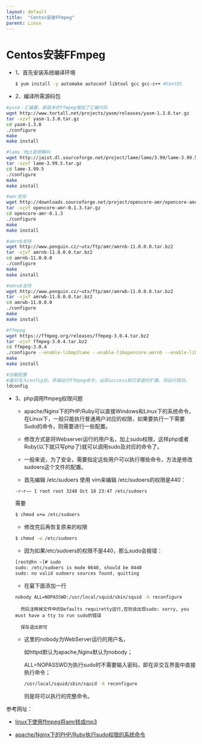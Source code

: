 ```yaml
---
layout: default
title:  "Centos安装FFmpeg"
parent: Linux
---
```


# Centos安装FFmpeg

- 1、首先安装系统编译环境

	```bash
	$ yum install -y automake autoconf libtool gcc gcc-c++ #CentOS
	```

- 2、编译所需源码包

```bash
#yasm：汇编器，新版本的ffmpeg增加了汇编代码
wget http://www.tortall.net/projects/yasm/releases/yasm-1.3.0.tar.gz
tar -xzvf yasm-1.3.0.tar.gz
cd yasm-1.3.0
./configure
make
make install

#lame：Mp3音频解码
wget http://jaist.dl.sourceforge.net/project/lame/lame/3.99/lame-3.99.5.tar.gz
tar -xzvf lame-3.99.5.tar.gz
cd lame-3.99.5
./configure
make
make install

#amr支持
wget http://downloads.sourceforge.net/project/opencore-amr/opencore-amr/opencore-amr-0.1.3.tar.gz
tar -xzvf opencore-amr-0.1.3.tar.gz
cd opencore-amr-0.1.3
./configure
make
make install

#amrnb支持
wget http://www.penguin.cz/~utx/ftp/amr/amrnb-11.0.0.0.tar.bz2
tar -xjvf amrnb-11.0.0.0.tar.bz2
cd amrnb-11.0.0.0
./configure
make
make install

#amrwb支持
wget http://www.penguin.cz/~utx/ftp/amr/amrwb-11.0.0.0.tar.bz2
tar -xjvf amrwb-11.0.0.0.tar.bz2
cd amrwb-11.0.0.0
./configure
make
make install

#ffmpeg
wget https://ffmpeg.org/releases/ffmpeg-3.0.4.tar.bz2
tar -xjvf ffmpeg-3.0.4.tar.bz2
cd ffmpeg-3.0.4
./configure --enable-libmp3lame --enable-libopencore-amrnb --enable-libopencore-amrwb --enable-version3 --enable-shared
make
make install

#加载配置
#最后写入config后，终端运行ffmpeg命令，出现success和已安装的扩展，则运行成功。
ldconfig
```

- 3、php调用ffmpeg权限问题
	- apache/Nginx下的PHP/Ruby可以直接Windows和Linux下的系统命令，在Linux下，一般只能执行普通用户对应的权限，如果要执行一下需要Sudo的命令，则需要进行一些配置。
	
	- 修改方式是将Webserver运行的用户名，加上sudo权限，这样php或者Ruby(以下就只写php了)就可以调用sudo及对应的命令了。

	- 一般来说，为了安全，需要指定这些用户可以执行哪些命令，方法是修改sudoers这个文件的配置。

	- 首先编辑 /etc/sudoers 使用 vim来编辑
	/etc/sudoers的权限是440：
	```bash
	-r–r—– 1 root root 3248 Oct 18 23:47 /etc/sudoers
	```
	需要
	```bash
	$ chmod u+w /etc/sudoers
	```
	- 修改完后再恢复原来的权限
	```bash
	$ chmod -w /etc/sudoers
	```
	- 因为如果/etc/sudoers的权限不是440，那么sudo会报错：
	```bash
	[root@hn ~]# sudo
	sudo: /etc/sudoers is mode 0640, should be 0440
	sudo: no valid sudoers sources found, quitting
	```
	- 在最下面添加一行
	```bash
	nobody ALL=NOPASSWD:/usr/local/squid/sbin/squid -k reconfigure
	```
		
		然后注释掉文件中的Defaults requiretty这行,否则会出现sudo: sorry, you must have a tty to run sudo的错误
	
		保存退出即可

	- 这里的nobody为WebServer运行的用户名，

		如httpd默认为apache,Nginx默认为nobody；

		ALL=NOPASSWD为执行sudo时不需要输入密码，即在非交互界面中直接执行命令；
		```bash
		/usr/local/squid/sbin/squid -k reconfigure 
		```
		则是将可以执行的完整命令。


	
参考网址：
	
- [linux下使用ffmpeg将amr转成mp3](https://my.oschina.net/ethan09/blog/372435)

- [apache/Nginx下的PHP/Ruby执行sudo权限的系统命令](http://www.4wei.cn/archives/1001469)


